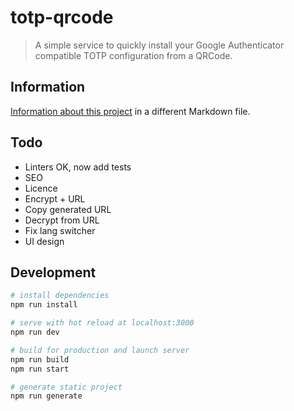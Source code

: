 # totp-qrcode

> A simple service to quickly install your Google Authenticator compatible TOTP configuration from a QRCode.

## Information

[Information about this project](./assets/markdown/en/about.md) in a different Markdown file.

## Todo

- Linters OK, now add tests
- SEO
- Licence
- Encrypt + URL
- Copy generated URL
- Decrypt from URL
- Fix lang switcher
- UI design

## Development

``` bash
# install dependencies
npm run install

# serve with hot reload at localhost:3000
npm run dev

# build for production and launch server
npm run build
npm run start

# generate static project
npm run generate
```
